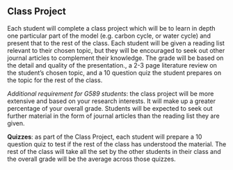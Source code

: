 ## Class Project

Each student will complete a class project which will be to learn in depth one particular part of the model (e.g. carbon cycle, or water cycle) and present that to the rest of the class. Each student will be given a reading list relevant to their chosen topic, but they will be encouraged to seek out other journal articles to complement their knowledge. The grade will be based on the detail and quality of the presentation., a 2-3 page literature review on the student’s chosen topic, and a 10 question quiz the student prepares on the topic for the rest of the class.

*Additional requirement for G589 students*: the class project will be more extensive and based on your research interests. It will make up a greater percentage of your overall grade. Students will be expected to seek out further material in the form of journal articles than the reading list they are given.

**Quizzes**: as part of the Class Project, each student will prepare a 10 question quiz to test if the rest of the class has understood the material. The rest of the class will take all the set by the other students in their class and the overall grade will be the average across those quizzes.
